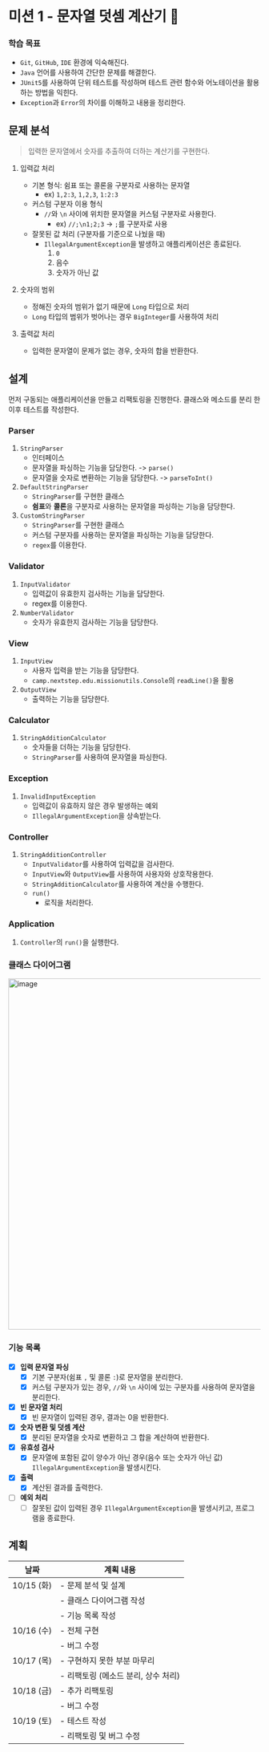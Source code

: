 # 미션 1 - 문자열 덧셈 계산기 🧮

### 학습 목표

- `Git`, `GitHub`, `IDE` 환경에 익숙해진다.
- `Java` 언어를 사용하여 간단한 문제를 해결한다.
- `JUnit5`를 사용하여 단위 테스트를 작성하며 테스트 관련 함수와 어노테이션을 활용하는 방법을 익힌다.
- `Exception`과 `Error`의 차이를 이해하고 내용을 정리한다.

## 문제 분석

> 입력한 문자열에서 숫자를 추출하여 더하는 계산기를 구현한다.

1. 입력값 처리

    - 기본 형식: 쉼표 또는 콜론을 구분자로 사용하는 문자열
        - ex) `1,2:3`, `1,2,3`, `1:2:3`
    - 커스텀 구분자 이용 형식
        - `//`와 `\n` 사이에 위치한 문자열을 커스텀 구분자로 사용한다.
            - ex) `//;\n1;2;3` -> `;`를 구분자로 사용
    - 잘못된 값 처리 (구분자를 기준으로 나눴을 때)
        - `IllegalArgumentException`을 발생하고 애플리케이션은 종료된다.
            1. `0`
            2. 음수
            3. 숫자가 아닌 값

2. 숫자의 범위

    - 정해진 숫자의 범위가 없기 때문에 `Long` 타입으로 처리
    - `Long` 타입의 범위가 벗어나는 경우 `BigInteger`를 사용하여 처리

3. 출력값 처리
    - 입력한 문자열이 문제가 없는 경우, 숫자의 합을 반환한다.

## 설계

먼저 구동되는 애플리케이션을 만들고 리팩토링을 진행한다. 클래스와 메소드를 분리 한 이후 테스트를 작성한다.

### Parser

1. `StringParser`
    - 인터페이스
    - 문자열을 파싱하는 기능을 담당한다. -> `parse()`
    - 문자열을 숫자로 변환하는 기능을 담당한다. -> `parseToInt()`
2. `DefaultStringParser`
    - `StringParser`를 구현한 클래스
    - **쉼표**와 **콜론**을 구분자로 사용하는 문자열을 파싱하는 기능을 담당한다.
3. `CustomStringParser`
    - `StringParser`를 구현한 클래스
    - 커스텀 구분자를 사용하는 문자열을 파싱하는 기능을 담당한다.
    - `regex`를 이용한다.

### Validator

1. `InputValidator`
    - 입력값이 유효한지 검사하는 기능을 담당한다.
    - regex를 이용한다.
2. `NumberValidator`
    - 숫자가 유효한지 검사하는 기능을 담당한다.

### View

1. `InputView`
    - 사용자 입력을 받는 기능을 담당한다.
    - `camp.nextstep.edu.missionutils.Console`의 `readLine()`을 활용
2. `OutputView`
    - 출력하는 기능을 담당한다.

### Calculator

1. `StringAdditionCalculator`
    - 숫자들을 더하는 기능을 담당한다.
    - `StringParser`를 사용하여 문자열을 파싱한다.

### Exception

1. `InvalidInputException`
    - 입력값이 유효하지 않은 경우 발생하는 예외
    - `IllegalArgumentException`을 상속받는다.

### Controller

1. `StringAdditionController`
    - `InputValidator`를 사용하여 입력값을 검사한다.
    - `InputView`와 `OutputView`를 사용하여 사용자와 상호작용한다.
    - `StringAdditionCalculator`를 사용하여 계산을 수행한다.
    - `run()`
        - 로직을 처리한다.

### Application

1. `Controller`의 `run()`을 실행한다.

### 클래스 다이어그램

<img src="https://github.com/user-attachments/assets/658ed659-43f4-4330-89ca-2d58ef0c15c4" width="700" alt="image">

### 기능 목록

- [x] **입력 문자열 파싱**
    - [x] 기본 구분자(쉼표 `,` 및 콜론 `:`)로 문자열을 분리한다.
    - [x] 커스텀 구분자가 있는 경우, `//`와 `\n` 사이에 있는 구분자를 사용하여 문자열을 분리한다.

- [x] **빈 문자열 처리**
    - [x] 빈 문자열이 입력된 경우, 결과는 0을 반환한다.

- [x] **숫자 변환 및 덧셈 계산**
    - [x] 분리된 문자열을 숫자로 변환하고 그 합을 계산하여 반환한다.

- [x] **유효성 검사**
    - [x] 문자열에 포함된 값이 양수가 아닌 경우(음수 또는 숫자가 아닌 값) `IllegalArgumentException`을 발생시킨다.

- [x] **출력**
    - [x] 계산된 결과를 출력한다.

- [ ] **예외 처리**
    - [ ] 잘못된 값이 입력된 경우 `IllegalArgumentException`을 발생시키고, 프로그램을 종료한다.

## 계획

| 날짜        | 계획 내용                  |
|-----------|------------------------|
| 10/15 (화) | - 문제 분석 및 설계           |
|           | - 클래스 다이어그램 작성         |
|           | - 기능 목록 작성             |
| 10/16 (수) | - 전체 구현                |
|           | - 버그 수정                |
| 10/17 (목) | - 구현하지 못한 부분 마무리       |
|           | - 리팩토링 (메소드 분리, 상수 처리) |
| 10/18 (금) | - 추가 리팩토링              |
|           | - 버그 수정                |
| 10/19 (토) | - 테스트 작성               |
|           | - 리팩토링 및 버그 수정         |

